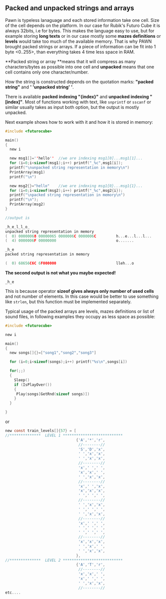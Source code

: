 ## Packed and unpacked strings and arrays

Pawn is typeless lanaguage and each stored information take one cell. Size of the cell depends on the platform. In our case for Rubik's Futuro Cube it is always 32bits, i.e for bytes. This makes the language easy to use, but for example storing **long texts** or in our case mostly some **mazes definitions** or **levels** would take too much of the available memory. That is why PAWN brought packed strings or arrays. If a piece of information can be fit into 1 byte &lt;0..255&gt;, than everything takes 4 time less space in RAM.

**Packed string or array **means that it will compress as many characters/bytes as possible into one cell and **unpacked** means that one cell contains only one character/number.

How the string is constructed depends on the quotation marks: **"packed string"** and **' 'unpacked string' '**.

There is available **packed indexing "{index}"** and **unpacked indexing "\[index\]"**. Most of functions working with text, like `snprintf` or `sscanf` or similar usually takes as input both option, but the output is mostly unpacked.

Next example shows how to work with it and how it is stored in memory:

```c
#include <futurocube>

main()
{
  new i

  new msg1[]=''hello''  //we are indexing msg1[0]...msg1[1]...
  for (i=0;i<sizeof(msg1);i++) printf("_%c",msg1[i]);
  printf("\nunpacked string representation in memory\n")
  PrintArray(msg1)
  printf("\n")

  new msg2{}="hello"    //we are indexing msg1{0}...msg1{1}...
  for (i=0;i<sizeof(msg2);i++) printf("_%c",msg2{i});
  printf("\npacked string representation in memory\n")
  printf("\n");
  PrintArray(msg2)
}

//output is

_h_e_l_l_o_
unpacked string representation in memory
(  0) 00000068 00000065 0000006C 0000006C         h...e...l...l...
(  4) 0000006F 00000000                           o.......

_h_e
packed string representation in memory

(  0) 68656C6C 6F000000                           lleh...o
```

**The second output is not what you maybe expected!**

```
_h_e
```

This is because operator **sizeof gives always only number of used cells** and not number of elements. In this case would be better to use something like `strlen`, but this function must be implemented separately.

Typical usage of the packed arrays are levels, mazes definitions or list of sound files, in following examples they occupy as less space as possible:

```c
#include <futurocube>

new i

main()
{
  new songs[]{}=["song1","song2","song3"]

  for (i=0;i<sizeof(songs);i++) printf("%s\n",songs[i])

  for(;;)
  {
    Sleep()
    if (IsPlayOver())
    {
     Play(songs[GetRnd(sizeof songs)])
    }
  }

}
```

or

```c
new const train_levels[]{57} = [
//**************  LEVEL 1 ***************************
                                {'A','*','r',
                                 //--------//
                                 'S','D','x',
                                 ' ','x','x',
                                 ' ','x','x',
                                 //--------//
                                 'x',' ',' ',
                                 'x','x',' ',
                                 ' ','x','x',
                                 //--------//
                                 'x',' ','x',
                                 'x','x','x',
                                 ' ',' ',' ',
                                 //--------//
                                 ' ','x','x',
                                 ' ',' ',' ',
                                 ' ','x','x',
                                 //--------//
                                 'x',' ',' ',
                                 ' ',' ',' ',
                                 ' ',' ',' ',
                                 //--------//
                                 'x','x','x',
                                 ' ','x',' ',
                                 ' ','x','x',
                                },
//**************  LEVEL 2 ***************************
                                {'A','T','r',
                                 //--------//
                                 'x','x',' ',
                                 'x',' ',' ',
                                 ' ','x','x',
                                 //--------//
etc....
```





